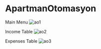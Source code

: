 # ApartmanOtomasyon

Main Menu
![ao1](https://github.com/user-attachments/assets/343a8741-b7dd-40fb-bf7e-d5f72ecef712)


Income Table
![ao2](https://github.com/user-attachments/assets/e84d74a0-27e0-4a76-9b35-fae38b032082)


Expenses Table 
![ao3](https://github.com/user-attachments/assets/32ca1b2a-2b5c-4f99-8005-506ff27df617)



